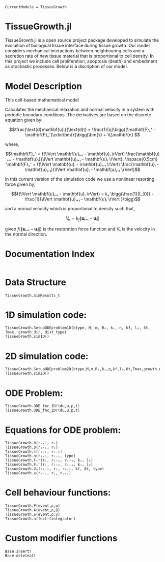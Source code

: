 ```@meta
CurrentModule = TissueGrowth
```

# TissueGrowth.jl

TissueGrowth.jl is a open source project package developed to simulate the evoluition of biological tissue interface during tissue growth. Our model considers mechanical interactions between neighbouring cells and a secretion rate of new tissue material that is proportional to cell density. In this project we include cell proliferation, apoptosis (death) and embedment as stochastic processes. Below is a discription of our model.

# Model Description

This cell-based mathematical model 

Calculates the mechanical relaxation and normal velocity in a system with periodic boundary conditions. The derivatives are based on the discrete equation given by:

```math
\frac{\text{d}\mathbf{u}ᵢ}{\text{d}t} = \frac{1}{η}\bigg((\mathbf{F}ₛ⁺ - \mathbf{F}ₛ⁻)\cdot\bm{τ}\bigg)\bm{τ} + Vₙ\mathbf{n} 
```
where,

```math
\mathbf{F}ₛ⁺ = f(\lVert \mathbf{u}ᵢ₊₁ - \mathbf{u}ᵢ \rVert) \frac{\mathbf{u}ᵢ₊₁ - \mathbf{u}ᵢ}{\lVert \mathbf{u}ᵢ₊₁ - \mathbf{u}ᵢ \rVert}, \hspace{0.5cm} \mathbf{F}ₛ⁻ = f(\lVert \mathbf{u}ᵢ - \mathbf{u}ᵢ₋₁ \rVert) \frac{\mathbf{u}ᵢ - \mathbf{u}ᵢ₋₁}{\lVert \mathbf{u}ᵢ - \mathbf{u}ᵢ₋₁ \rVert}
```
In this current version of the simulation code we use a nonlinear resorting force given by,

```math
f(\lVert \mathbf{u}ᵢ₊₁ - \mathbf{u}ᵢ \rVert) = kₛ \bigg(\frac{1}{l_{0}} - \frac{1}{\lVert \mathbf{u}ᵢ₊₁ - \mathbf{u}ᵢ \rVert }\bigg)
```
and a normal velocity which is proportional to density such that,
```math
Vₙ = k_{f}\lVert \mathbf{u}ᵢ₊₁ - \mathbf{u}ᵢ \rVert
```

given $f(\lVert \mathbf{u}ᵢ₊₁ - \mathbf{u}ᵢ \rVert)$ is the restoration force function and $Vₙ$ is the velocity in the normal direction.

# Documentation Index
```@index
```

# Data Structure
```@docs
TissueGrowth.SimResults_t
```

# 1D simulation code:
```@docs
TissueGrowth.SetupODEproblem1D(btype, M, m, R₀, kₛ, η, kf, l₀, δt, Tmax, growth_dir, dist_type)
TissueGrowth.sim1D()
```

# 2D simulation code:

```@docs
TissueGrowth.SetupODEproblem2D(btype,M,m,R₀,kₛ,η,kf,l₀,δt,Tmax,growth_dir,prolif,death,embed,α,β,γ,dist_type)
TissueGrowth.sim2D()
```

# ODE Problem:

```@docs
TissueGrowth.ODE_fnc_1D!(du,u,p,t) 
TissueGrowth.ODE_fnc_2D!(du,u,p,t) 
```

# Equations for ODE problem:

```@docs
TissueGrowth.δ(rᵢ₊₁, rᵢ)
TissueGrowth.ρ(rᵢ₊₁, rᵢ)
TissueGrowth.τ(rᵢ₊₁, rᵢ₋₁)
TissueGrowth.n(rᵢ₊₁, rᵢ₋₁, type)
TissueGrowth.Fₛ⁺(rᵢ, rᵢ₊₁, rᵢ₋₁, kₛ, l₀)
TissueGrowth.Fₛ⁻(rᵢ, rᵢ₊₁, rᵢ₋₁, kₛ, l₀)
TissueGrowth.Vₙ(rᵢ₋₁, rᵢ, rᵢ₊₁, kf, δt, type)
TissueGrowth.κ(rᵢ₋₁, rᵢ, rᵢ₊₁)
```

# Cell behaviour functions:

```@docs
TissueGrowth.P(event,ρ,α)
TissueGrowth.A(event,ρ,β)
TissueGrowth.E(event,ρ,γ)
TissueGrowth.affect!(integrator)
```

# Custom modifier functions
```@docs
Base.insert!
Base.deleteat!
```
